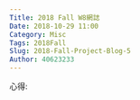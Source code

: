 ```yaml
---
Title: 2018 Fall W8網誌
Date: 2018-10-29 11:00
Category: Misc
Tags: 2018Fall
Slug: 2018-Fall-Project-Blog-5
Author: 40623233
---
```




<!-- PELICAN_END_SUMMARY -->

心得:





